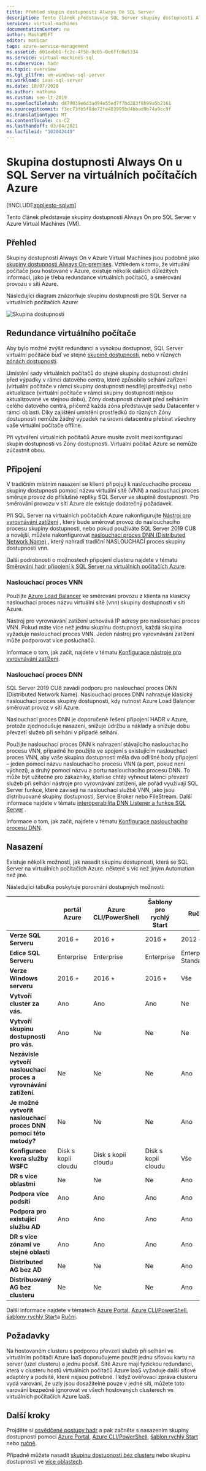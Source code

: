```yaml
---
title: Přehled skupin dostupnosti Always On SQL Server
description: Tento článek představuje SQL Server skupiny dostupnosti Always On na Azure Virtual Machines.
services: virtual-machines
documentationCenter: na
author: MashaMSFT
editor: monicar
tags: azure-service-management
ms.assetid: 601eebb1-fc2c-4f5b-9c05-0e6ffd0e5334
ms.service: virtual-machines-sql
ms.subservice: hadr
ms.topic: overview
ms.tgt_pltfrm: vm-windows-sql-server
ms.workload: iaas-sql-server
ms.date: 10/07/2020
ms.author: mathoma
ms.custom: seo-lt-2019
ms.openlocfilehash: d879039e6d3ad94e55ed7f7bd283f8b99a5b2161
ms.sourcegitcommit: f3ec73fb5f8de72fe483995bd4bbad9b74a9cc9f
ms.translationtype: MT
ms.contentlocale: cs-CZ
ms.lasthandoff: 03/04/2021
ms.locfileid: "102042449"
---
```

# <a name="always-on-availability-group-on-sql-server-on-azure-vms"></a>Skupina dostupnosti Always On u SQL Server na virtuálních počítačích Azure
[!INCLUDE[appliesto-sqlvm](../../includes/appliesto-sqlvm.md)]

Tento článek představuje skupiny dostupnosti Always On pro SQL Server v Azure Virtual Machines (VM). 

## <a name="overview"></a>Přehled

Skupiny dostupnosti Always On v Azure Virtual Machines jsou podobně jako [skupiny dostupnosti Always On-premises](/sql/database-engine/availability-groups/windows/always-on-availability-groups-sql-server). Vzhledem k tomu, že virtuální počítače jsou hostované v Azure, existuje několik dalších důležitých informací, jako je třeba redundance virtuálních počítačů, a směrování provozu v síti Azure. 

Následující diagram znázorňuje skupinu dostupnosti pro SQL Server na virtuálních počítačích Azure:

![Skupina dostupnosti](./media/availability-group-overview/00-EndstateSampleNoELB.png)


## <a name="vm-redundancy"></a>Redundance virtuálního počítače 

Aby bylo možné zvýšit redundanci a vysokou dostupnost, SQL Server virtuální počítače buď ve stejné [skupině dostupnosti](../../../virtual-machines/windows/tutorial-availability-sets.md#availability-set-overview), nebo v různých [zónách dostupnosti](../../../availability-zones/az-overview.md).

Umístění sady virtuálních počítačů do stejné skupiny dostupnosti chrání před výpadky v rámci datového centra, které způsobilo selhání zařízení (virtuální počítače v rámci skupiny dostupnosti nesdílejí prostředky) nebo aktualizace (virtuální počítače v rámci skupiny dostupnosti nejsou aktualizované ve stejnou dobu). Zóny dostupnosti chránit před selháním celého datového centra, přičemž každá zóna představuje sadu Datacenter v rámci oblasti.  Díky zajištění umístění prostředků do různých Zóny dostupnosti nemůže žádný výpadek na úrovni datacentra přebírat všechny vaše virtuální počítače offline.

Při vytváření virtuálních počítačů Azure musíte zvolit mezi konfigurací skupin dostupnosti vs Zóny dostupnosti.  Virtuální počítač Azure se nemůže zúčastnit obou.


## <a name="connectivity"></a>Připojení 

V tradičním místním nasazení se klienti připojují k naslouchacího procesu skupiny dostupnosti pomocí názvu virtuální sítě (VNN) a naslouchací proces směruje provoz do příslušné repliky SQL Server ve skupině dostupnosti. Pro směrování provozu v síti Azure ale existuje dodatečný požadavek. 

Při SQL Server na virtuálních počítačích Azure nakonfigurujte [Nástroj pro vyrovnávání zatížení](availability-group-vnn-azure-load-balancer-configure.md) , který bude směrovat provoz do naslouchacího procesu skupiny dostupnosti, nebo pokud používáte SQL Server 2019 CU8 a novější, můžete nakonfigurovat [naslouchací proces DNN (Distributed Network Name)](availability-group-distributed-network-name-dnn-listener-configure.md) , který nahradí tradiční NASLOUCHACÍ proces skupiny dostupnosti vnn. 

Další podrobnosti o možnostech připojení clusteru najdete v tématu [Směrování hadr připojení k SQL Server na virtuálních počítačích Azure](hadr-cluster-best-practices.md#connectivity). 

### <a name="vnn-listener"></a>Naslouchací proces VNN 

Použijte [Azure Load Balancer](../../../load-balancer/load-balancer-overview.md) ke směrování provozu z klienta na klasický naslouchací proces názvu virtuální sítě (vnn) skupiny dostupnosti v síti Azure. 

Nástroj pro vyrovnávání zatížení uchovává IP adresy pro naslouchací proces VNN. Pokud máte více než jednu skupinu dostupnosti, každá skupina vyžaduje naslouchací proces VNN. Jeden nástroj pro vyrovnávání zatížení může podporovat více posluchačů.

Informace o tom, jak začít, najdete v tématu [Konfigurace nástroje pro vyrovnávání zatížení](availability-group-vnn-azure-load-balancer-configure.md). 

### <a name="dnn-listener"></a>Naslouchací proces DNN

SQL Server 2019 CU8 zavádí podporu pro naslouchací proces DNN (Distributed Network Name). Naslouchací proces DNN nahrazuje klasický naslouchací proces skupiny dostupnosti, kdy nutnost Azure Load Balancer směrovat provoz v síti Azure. 

Naslouchací proces DNN je doporučené řešení připojení HADR v Azure, protože zjednodušuje nasazení, snižuje údržbu a náklady a snižuje dobu převzetí služeb při selhání v případě selhání. 

Použijte naslouchací proces DNN k nahrazení stávajícího naslouchacího procesu VNN, případně ho použijte ve spojení s existujícím naslouchací proces VNN, aby vaše skupina dostupnosti měla dva odlišné body připojení – jeden pomocí názvu naslouchacího procesu VNN (a port, pokud není výchozí), a druhý pomocí názvu a portu naslouchacího procesu DNN. To může být užitečné pro zákazníky, kteří se chtějí vyhnout latenci převzetí služeb při selhání nástroje pro vyrovnávání zatížení, ale pořád využívají SQL Server funkce, které závisejí na naslouchací službě VNN, jako jsou distribuované skupiny dostupnosti, Service Broker nebo FileStream. Další informace najdete v tématu [interoperabilita DNN Listener a funkce SQL Server](availability-group-dnn-interoperability.md) .

Informace o tom, jak začít, najdete v tématu [Konfigurace naslouchacího procesu DNN](availability-group-distributed-network-name-dnn-listener-configure.md).


## <a name="deployment"></a>Nasazení 

Existuje několik možností, jak nasadit skupinu dostupnosti, která se SQL Server na virtuálních počítačích Azure. některé s víc než jiným Automation než jiné. 

Následující tabulka poskytuje porovnání dostupných možností:

| | portál Azure | Azure CLI/PowerShell | Šablony pro rychlý Start | Ruční |
|---------|---------|---------|---------|---------|
|**Verze SQL Serveru** |2016 + |2016 +|2016 +|2012 +|
|**Edice SQL Serveru** |Enterprise |Enterprise |Enterprise |Enterprise, Standard|
|**Verze Windows serveru**| 2016 + | 2016 + | 2016 + | Vše|
|**Vytvoří cluster za vás.**|Ano|Ano | Ano |Ne|
|**Vytvoří skupinu dostupnosti pro vás.** |Ano |Ne|Ne|Ne|
|**Nezávisle vytvoří naslouchací proces a vyrovnávání zatížení.** |Ne|Ne|Ne|Ano|
|**Je možné vytvořit naslouchací proces DNN pomocí této metody?**|Ne|Ne|Ne|Ano|
|**Konfigurace kvora služby WSFC**|Disk s kopií cloudu|Disk s kopií cloudu|Disk s kopií cloudu|Vše|
|**DR s více oblastmi** |Ne|Ne|Ne|Ano|
|**Podpora více podsítí** |Ano|Ano|Ano|Ano|
|**Podpora pro existující službu AD**|Ano|Ano|Ano|Ano|
|**DR s více zónami ve stejné oblasti**|Ano|Ano|Ano|Ano|
|**Distributed AG bez AD**|Ne|Ne|Ne|Ano|
|**Distribuovaný AG bez clusteru** |Ne|Ne|Ne|Ano|

Další informace najdete v tématech [Azure Portal](availability-group-azure-portal-configure.md), [Azure CLI/PowerShell](./availability-group-az-commandline-configure.md), [šablony rychlý Start](availability-group-quickstart-template-configure.md)a [Ruční](availability-group-manually-configure-prerequisites-tutorial.md).

## <a name="considerations"></a>Požadavky 

Na hostovaném clusteru s podporou převzetí služeb při selhání ve virtuálním počítači Azure IaaS doporučujeme použít jednu síťovou kartu na server (uzel clusteru) a jednu podsíť. Sítě Azure mají fyzickou redundanci, která v clusteru hostů virtuálních počítačů Azure IaaS vyžaduje další síťové adaptéry a podsítě, které nejsou potřebné. I když ověřovací zpráva clusteru vydá varování, že uzly jsou dosažitelné pouze v jedné síti, můžete toto varování bezpečně ignorovat ve všech hostovaných clusterech ve virtuálních počítačích Azure IaaS. 

## <a name="next-steps"></a>Další kroky

Projděte si [osvědčené postupy hadr](hadr-cluster-best-practices.md) a pak začněte s nasazením skupiny dostupnosti pomocí [Azure Portal](availability-group-azure-portal-configure.md), [Azure CLI/PowerShell](./availability-group-az-commandline-configure.md), [šablon rychlý Start](availability-group-quickstart-template-configure.md) nebo [ručně](availability-group-manually-configure-prerequisites-tutorial.md).

Případně můžete nasadit [skupinu dostupnosti bez clusteru](availability-group-clusterless-workgroup-configure.md) nebo skupinu dostupnosti ve [více oblastech](availability-group-manually-configure-multiple-regions.md).

